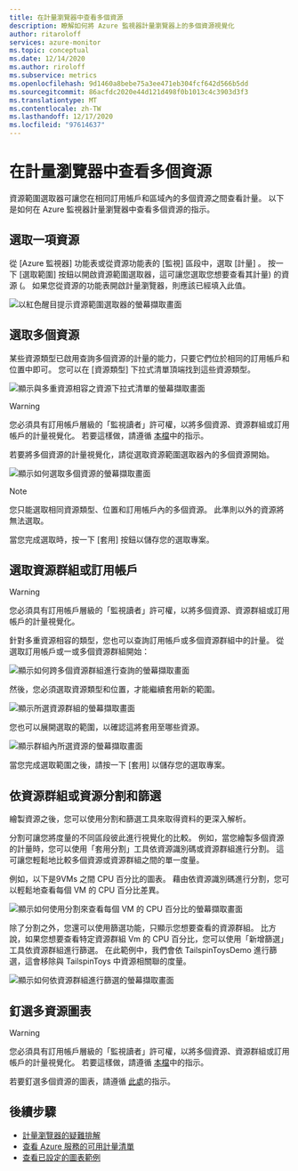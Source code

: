 ```yaml
---
title: 在計量瀏覽器中查看多個資源
description: 瞭解如何將 Azure 監視器計量瀏覽器上的多個資源視覺化
author: ritaroloff
services: azure-monitor
ms.topic: conceptual
ms.date: 12/14/2020
ms.author: riroloff
ms.subservice: metrics
ms.openlocfilehash: 9d1460a8bebe75a3ee471eb304fcf642d566b5dd
ms.sourcegitcommit: 86acfdc2020e44d121d498f0b1013c4c3903d3f3
ms.translationtype: MT
ms.contentlocale: zh-TW
ms.lasthandoff: 12/17/2020
ms.locfileid: "97614637"
---
```

# <a name="viewing-multiple-resources-in-metrics-explorer"></a>在計量瀏覽器中查看多個資源

資源範圍選取器可讓您在相同訂用帳戶和區域內的多個資源之間查看計量。 以下是如何在 Azure 監視器計量瀏覽器中查看多個資源的指示。 

## <a name="selecting-a-resource"></a>選取一項資源 

從 [Azure 監視器]  功能表或從資源功能表的 [監視]  區段中，選取 [計量]  。 按一下 [選取範圍] 按鈕以開啟資源範圍選取器，這可讓您選取您想要查看其計量) 的資源 (。 如果您從資源的功能表開啟計量瀏覽器，則應該已經填入此值。 

![以紅色醒目提示資源範圍選取器的螢幕擷取畫面](./media/metrics-charts/019.png)

## <a name="selecting-multiple-resources"></a>選取多個資源 

某些資源類型已啟用查詢多個資源的計量的能力，只要它們位於相同的訂用帳戶和位置中即可。 您可以在 [資源類型] 下拉式清單頂端找到這些資源類型。 

![顯示與多重資源相容之資源下拉式清單的螢幕擷取畫面 ](./media/metrics-charts/020.png)

> [!WARNING] 
> 您必須具有訂用帳戶層級的「監視讀者」許可權，以將多個資源、資源群組或訂用帳戶的計量視覺化。 若要這樣做，請遵循 [本檔](https://docs.microsoft.com/azure/role-based-access-control/role-assignments-portal)中的指示。

若要將多個資源的計量視覺化，請從選取資源範圍選取器內的多個資源開始。 

![顯示如何選取多個資源的螢幕擷取畫面](./media/metrics-charts/021.png)

> [!NOTE]
> 您只能選取相同資源類型、位置和訂用帳戶內的多個資源。 此準則以外的資源將無法選取。 

當您完成選取時，按一下 [套用] 按鈕以儲存您的選取專案。 

## <a name="selecting-a-resource-group-or-subscription"></a>選取資源群組或訂用帳戶 

> [!WARNING]
> 您必須具有訂用帳戶層級的「監視讀者」許可權，以將多個資源、資源群組或訂用帳戶的計量視覺化。 

針對多重資源相容的類型，您也可以查詢訂用帳戶或多個資源群組中的計量。 從選取訂用帳戶或一或多個資源群組開始： 

![顯示如何跨多個資源群組進行查詢的螢幕擷取畫面 ](./media/metrics-charts/022.png)

然後，您必須選取資源類型和位置，才能繼續套用新的範圍。 

![顯示所選資源群組的螢幕擷取畫面 ](./media/metrics-charts/023.png)

您也可以展開選取的範圍，以確認這將套用至哪些資源。

![顯示群組內所選資源的螢幕擷取畫面 ](./media/metrics-charts/024.png)

當您完成選取範圍之後，請按一下 [套用] 以儲存您的選取專案。 

## <a name="splitting-and-filtering-by-resource-group-or-resources"></a>依資源群組或資源分割和篩選

繪製資源之後，您可以使用分割和篩選工具來取得資料的更深入解析。 

分割可讓您將度量的不同區段彼此進行視覺化的比較。 例如，當您繪製多個資源的計量時，您可以使用「套用分割」工具依資源識別碼或資源群組進行分割。 這可讓您輕鬆地比較多個資源或資源群組之間的單一度量。  

例如，以下是9VMs 之間 CPU 百分比的圖表。 藉由依資源識別碼進行分割，您可以輕鬆地查看每個 VM 的 CPU 百分比差異。 

![顯示如何使用分割來查看每個 VM 的 CPU 百分比的螢幕擷取畫面](./media/metrics-charts/026.png)

除了分割之外，您還可以使用篩選功能，只顯示您想要查看的資源群組。  比方說，如果您想要查看特定資源群組 Vm 的 CPU 百分比，您可以使用「新增篩選」工具依資源群組進行篩選。 在此範例中，我們會依 TailspinToysDemo 進行篩選，這會移除與 TailspinToys 中資源相關聯的度量。 

![顯示如何依資源群組進行篩選的螢幕擷取畫面](./media/metrics-charts/027.png)

## <a name="pinning-your-multi-resource-charts"></a>釘選多資源圖表 

> [!WARNING] 
> 您必須具有訂用帳戶層級的「監視讀者」許可權，以將多個資源、資源群組或訂用帳戶的計量視覺化。 若要這樣做，請遵循 [本檔](https://docs.microsoft.com/azure/role-based-access-control/role-assignments-portal)中的指示。 

若要釘選多個資源的圖表，請遵循 [此處](https://docs.microsoft.com/azure/azure-monitor/platform/metrics-charts#pin-charts-to-dashboards)的指示。 

## <a name="next-steps"></a>後續步驟

* [計量瀏覽器的疑難排解](metrics-troubleshoot.md)
* [查看 Azure 服務的可用計量清單](metrics-supported.md)
* [查看已設定的圖表範例](metric-chart-samples.md)

